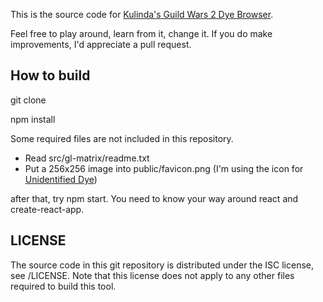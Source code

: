 This is the source code for [Kulinda's Guild Wars 2 Dye Browser](https://kulinda.github.io/dyes/).

Feel free to play around, learn from it, change it. If you do make improvements, I'd appreciate a pull request.

## How to build

git clone

npm install

Some required files are not included in this repository.
* Read src/gl-matrix/readme.txt
* Put a 256x256 image into public/favicon.png (I'm using the icon for [Unidentified Dye](https://wiki.guildwars2.com/wiki/Unidentified_Dye))

after that, try npm start.
You need to know your way around react and create-react-app.

## LICENSE

The source code in this git repository is distributed under the ISC license, see /LICENSE. Note that this license does not apply to any other files required to build this tool.
